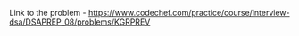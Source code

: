 Link to the problem - https://www.codechef.com/practice/course/interview-dsa/DSAPREP_08/problems/KGRPREV
